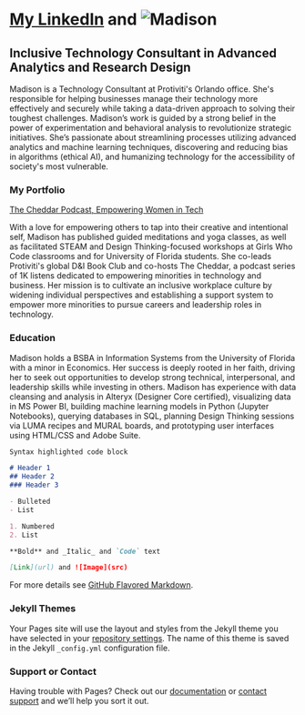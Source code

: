 # [My LinkedIn](https://linked.com/in/bymaisonross) and ![Madison](https://www.facebook.com/photo?fbid=10213686847204194&set=a.1257431734648)
## Inclusive Technology Consultant in Advanced Analytics and Research Design

Madison is a Technology Consultant at Protiviti's Orlando office. She's responsible for helping businesses manage their technology more effectively and securely while taking a data-driven approach to solving their toughest challenges. Madison’s work is guided by a strong belief in the power of experimentation and behavioral analysis to revolutionize strategic initiatives. She’s passionate about streamlining processes utilizing advanced analytics and machine learning techniques, discovering and reducing bias in algorithms (ethical AI), and humanizing technology for the accessibility of society's most vulnerable.

### My Portfolio

[The Cheddar Podcast, Empowering Women in Tech](https://s3-us-west-2.amazonaws.com/anchor-generated-image-bank/production/podcast_uploaded400/297428/297428-1522355647290-6199a63be63ac.jpg)

With a love for empowering others to tap into their creative and intentional self, Madison has published guided meditations and yoga classes, as well as facilitated STEAM and Design Thinking-focused workshops at Girls Who Code classrooms and for University of Florida students. She co-leads Protiviti's global D&I Book Club and co-hosts The Cheddar, a podcast series of 1K listens dedicated to empowering minorities in technology and business. Her mission is to cultivate an inclusive workplace culture by widening individual perspectives and establishing a support system to empower more minorities to pursue careers and leadership roles in technology. 

### Education

Madison holds a BSBA in Information Systems from the University of Florida with a minor in Economics. Her success is deeply rooted in her faith, driving her to seek out opportunities to develop strong technical, interpersonal, and leadership skills while investing in others. Madison has experience with data cleansing and analysis in Alteryx (Designer Core certified), visualizing data in MS Power BI, building machine learning models in Python (Jupyter Notebooks), querying databases in SQL, planning Design Thinking sessions via LUMA recipes and MURAL boards, and prototyping user interfaces using HTML/CSS and Adobe Suite.

```markdown
Syntax highlighted code block

# Header 1
## Header 2
### Header 3

- Bulleted
- List

1. Numbered
2. List

**Bold** and _Italic_ and `Code` text

[Link](url) and ![Image](src)
```

For more details see [GitHub Flavored Markdown](https://guides.github.com/features/mastering-markdown/).

### Jekyll Themes

Your Pages site will use the layout and styles from the Jekyll theme you have selected in your [repository settings](https://github.com/bymadisonross/bymadisonross.github.io/settings). The name of this theme is saved in the Jekyll `_config.yml` configuration file.

### Support or Contact

Having trouble with Pages? Check out our [documentation](https://docs.github.com/categories/github-pages-basics/) or [contact support](https://github.com/contact) and we’ll help you sort it out.
